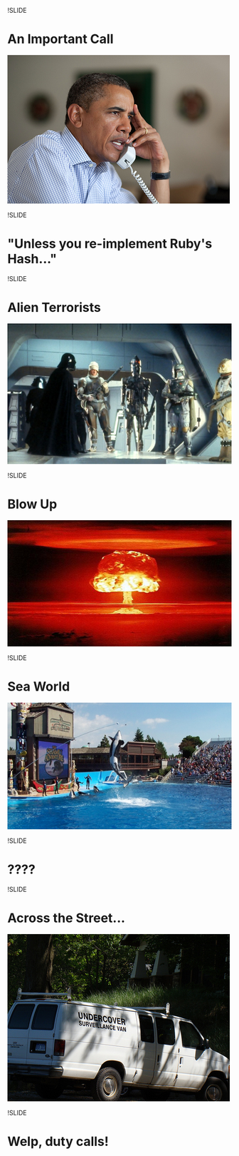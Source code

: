 !SLIDE
# An Important Call
![Call from the President](presidential_call.jpg)

!SLIDE
# "Unless you re-implement Ruby's Hash..."

!SLIDE
# Alien Terrorists
![Alien Terrorists](../img/alien_terrorists.jpg)

!SLIDE
# Blow Up
![Mushroom Cloud](../img/mushroom_cloud.jpg)

!SLIDE
# Sea World
![Sea World](../img/sea_world.jpg)

!SLIDE
# ????

!SLIDE
# Across the Street...
![Surveillance Van](secret_van.jpg)

<!-- http://www.flickr.com/photos/eridony/4969156992/ -->

!SLIDE
# Welp, duty calls!
